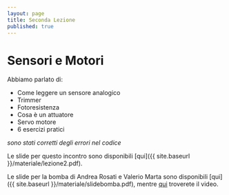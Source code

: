 ```yaml
---
layout: page
title: Seconda Lezione
published: true
---
```





# Sensori e Motori

Abbiamo parlato di:

* Come leggere un sensore analogico
* Trimmer
* Fotoresistenza
* Cosa è un attuatore
* Servo motore
* 6 esercizi pratici

*sono stati corretti degli errori nel codice*

Le slide per questo incontro sono disponibili [qui]({{ site.baseurl }}/materiale/lezione2.pdf).

Le slide per la bomba di Andrea Rosati e Valerio Marta sono disponibili [qui]({{ site.baseurl }}/materiale/slidebomba.pdf), mentre [qui](https://www.youtube.com/watch?v=1eTwQgh-hgM) troverete il video.
